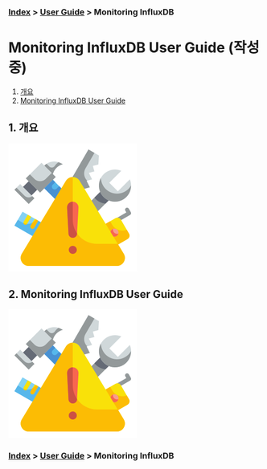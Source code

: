 ### [Index](https://github.com/PaaS-TA/Guide) > [User Guide](user_guide.md) > Monitoring InfluxDB


# Monitoring InfluxDB User Guide (작성중)
1. [개요](#1)
2. [Monitoring InfluxDB User Guide](#2)


## <div id="1">1. 개요
![](images/warning.png)


## <div id="2">2. Monitoring InfluxDB User Guide
![](images/warning.png)


### [Index](https://github.com/PaaS-TA/Guide) > [User Guide](user_guide.md) > Monitoring InfluxDB
